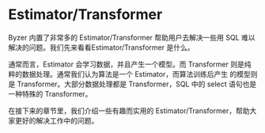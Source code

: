 # Estimator/Transformer

Byzer 内置了非常多的 Estimator/Transformer 帮助用户去解决一些用 SQL 难以解决的问题。我们先来看看Estimator/Transformer 是什么。

通常而言，Estimator 会学习数据，并且产生一个模型。而 Transformer 则是纯粹的数据处理。通常我们认为算法是一个 Estimator，而算法训练后产生
的模型则是 Transformer。大部分数据处理都是 Transformer，SQL 中的 select 语句也是一种特殊的 Transformer。

在接下来的章节里，我们介绍一些有趣而实用的 Estimator/Transformer，帮助大家更好的解决工作中的问题。